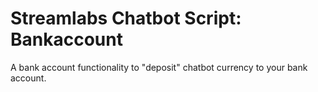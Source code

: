 # Streamlabs Chatbot Script: Bankaccount
A bank account functionality to "deposit" chatbot currency to your bank account.
